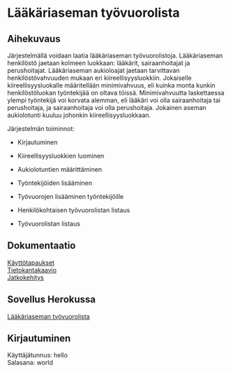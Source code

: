 # Lääkäriaseman työvuorolista

## Aihekuvaus

Järjestelmällä voidaan laatia lääkäriaseman työvuorolistoja. Lääkäriaseman henkilöstö jaetaan kolmeen luokkaan: lääkärit, sairaanhoitajat ja perushoitajat. Lääkäriaseman aukioloajat jaetaan tarvittavan henkilöstövahvuuden mukaan eri kiireellisyysluokkiin. Jokaiselle kiireellisyysluokalle määritellään minimivahvuus, eli kuinka monta kunkin henkilöstöluokan työntekijää on oltava töissä. Minimivahvuutta laskettaessa ylempi työntekijä voi korvata alemman, eli lääkäri voi olla sairaanhoitaja tai perushoitaja, ja sairaanhoitaja voi olla perushoitaja. Jokainen aseman aukiolotunti kuuluu johonkin kiireellisyysluokkaan.



Järjestelmän toiminnot:

- Kirjautuminen

- Kiireellisyysluokkien luominen

- Aukiolotuntien määrittäminen

- Työntekijöiden lisääminen

- Työvuorojen lisääminen työntekijöille

- Henkilökohtaisen työvuorolistan listaus

- Työvuorolistan listaus


## Dokumentaatio

[Käyttötapaukset](https://github.com/essitepp/laakariaseman-tyovuorolista/blob/master/documentation/usecases.md)  
[Tietokantakaavio](https://github.com/essitepp/laakariaseman-tyovuorolista/blob/master/documentation/diagram.png)  
[Jatkokehitys](https://github.com/essitepp/laakariaseman-tyovuorolista/blob/master/documentation/futureImprovements.md)


## Sovellus Herokussa

[Lääkäriaseman työvuorolista](https://laakariaseman-tyovuorolista.herokuapp.com/)

## Kirjautuminen
Käyttäjätunnus: hello  
Salasana: world
